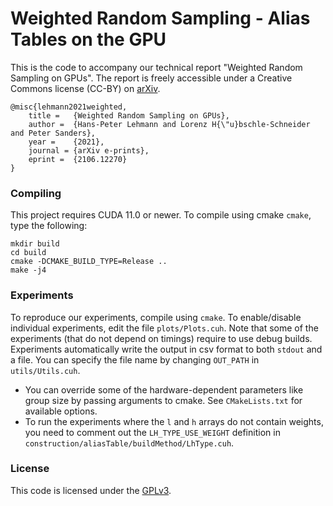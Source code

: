 # Weighted Random Sampling - Alias Tables on the GPU 

This is the code to accompany our technical report "Weighted Random Sampling on GPUs". The report is freely accessible under a Creative Commons license (CC-BY) on [arXiv](https://arxiv.org/abs/2106.12270).

```
@misc{lehmann2021weighted,
    title =   {Weighted Random Sampling on GPUs}, 
    author =  {Hans-Peter Lehmann and Lorenz H{\"u}bschle-Schneider and Peter Sanders},
    year =    {2021},
    journal = {arXiv e-prints},
    eprint =  {2106.12270}
}
```

### Compiling

This project requires CUDA 11.0 or newer. To compile using cmake `cmake`, type the following:

```
mkdir build
cd build
cmake -DCMAKE_BUILD_TYPE=Release ..
make -j4
```

### Experiments

To reproduce our experiments, compile using `cmake`. To enable/disable individual experiments, edit the file `plots/Plots.cuh`. Note that some of the experiments (that do not depend on timings) require to use debug builds. Experiments automatically write the output in csv format to both `stdout` and a file. You can specify the file name by changing `OUT_PATH` in `utils/Utils.cuh`.

- You can override some of the hardware-dependent parameters like group size by passing arguments to cmake. See `CMakeLists.txt` for available options.
- To run the experiments where the `l` and `h` arrays do not contain weights, you need to comment out the `LH_TYPE_USE_WEIGHT` definition in `construction/aliasTable/buildMethod/LhType.cuh`.

### License

This code is licensed under the [GPLv3](/LICENSE).

